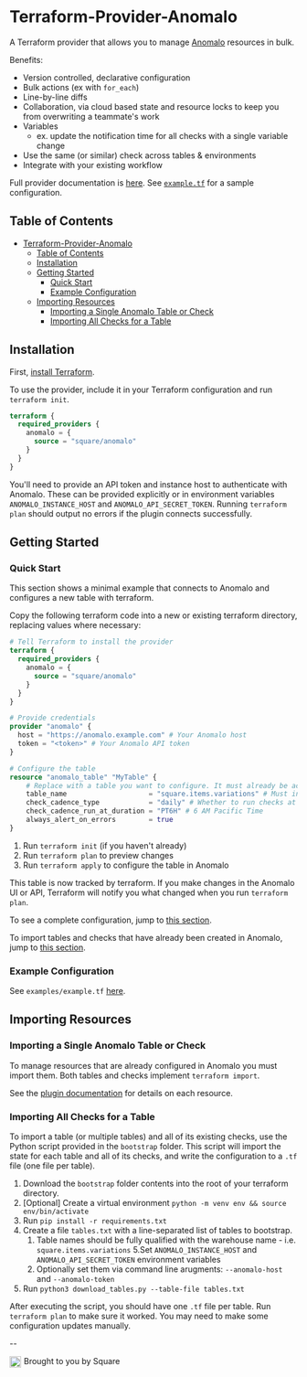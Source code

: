 # Terraform-Provider-Anomalo

A Terraform provider that allows you to manage [Anomalo](https://www.anomalo.com/) resources in bulk.

Benefits:
- Version controlled, declarative configuration
- Bulk actions (ex with `for_each`)
- Line-by-line diffs
- Collaboration, via cloud based state and resource locks to keep you from overwriting a teammate's work
- Variables
  - ex. update the notification time for all checks with a single variable change
- Use the same (or similar) check across tables & environments
- Integrate with your existing workflow

Full provider documentation is [here](https://registry.terraform.io/providers/square/anomalo/latest/docs).
See [`example.tf`](https://github.com/square/terraform-provider-anomalo/blob/master/examples/example.tf) for a sample configuration.

## Table of Contents

- [Terraform-Provider-Anomalo](#terraform-provider-anomalo)
  - [Table of Contents](#table-of-contents)
  - [Installation](#installation)
  - [Getting Started](#getting-started)
    - [Quick Start](#quick-start)
    - [Example Configuration](#example-configuration)
  - [Importing Resources](#importing-resources)
    - [Importing a Single Anomalo Table or Check](#importing-a-single-anomalo-table-or-check)
    - [Importing All Checks for a Table](#importing-all-checks-for-a-table)


## Installation
First, [install Terraform](https://developer.hashicorp.com/terraform/downloads).

To use the provider, include it in your Terraform configuration and run `terraform init`.

```terraform
terraform {
  required_providers {
    anomalo = {
      source = "square/anomalo"
    }
  }
}
```

You'll need to provide an API token and instance host to authenticate with Anomalo. These can be provided explicitly or in environment variables `ANOMALO_INSTANCE_HOST` and `ANOMALO_API_SECRET_TOKEN`. Running `terraform plan` should output no errors if the plugin connects successfully.


## Getting Started
### Quick Start

This section shows a minimal example that connects to Anomalo and configures a new table with terraform.

Copy the following terraform code into a new or existing terraform directory, replacing values where necessary:

```terraform
# Tell Terraform to install the provider
terraform {
  required_providers {
    anomalo = {
      source = "square/anomalo"
    }
  }
}

# Provide credentials
provider "anomalo" {
  host = "https://anomalo.example.com" # Your Anomalo host
  token = "<token>" # Your Anomalo API token
}

# Configure the table
resource "anomalo_table" "MyTable" {
    # Replace with a table you want to configure. It must already be accesible by Anomalo but not be configured.
    table_name                    = "square.items.variations" # Must include the warehouse name (in this case, Square)
    check_cadence_type            = "daily" # Whether to run checks at a set time (daily) or on arrival
    check_cadence_run_at_duration = "PT6H" # 6 AM Pacific Time
    always_alert_on_errors        = true
}
```

1. Run `terraform init` (if you haven't already)
2. Run `terraform plan` to preview changes
3. Run `terraform apply` to configure the table in Anomalo

This table is now tracked by terraform. If you make changes in the Anomalo UI or API, Terraform will notify you what changed when you run `terraform plan`.

To see a complete configuration, jump to [this section](#example-configuration).

To import tables and checks that have already been created in Anomalo, jump to [this section](#importing-resources).

### Example Configuration

See `examples/example.tf` [here](https://github.com/square/terraform-provider-anomalo/blob/master/examples/example.tf).

## Importing Resources

### Importing a Single Anomalo Table or Check

To manage resources that are already configured in Anomalo you must import them. Both tables and checks implement `terraform import`.

See the [plugin documentation](https://registry.terraform.io/providers/square/anomalo/latest/docs) for details on each resource.

### Importing All Checks for a Table

To import a table (or multiple tables) and all of its existing checks, use the Python script provided in the `bootstrap` folder. This script will import the state for each table and all of its checks, and write the configuration to a `.tf` file (one file per table).

1. Download the `bootstrap` folder contents into the root of your terraform directory.
2. [Optional] Create a virtual environment `python -m venv env && source env/bin/activate`
3. Run `pip install -r requirements.txt`
4. Create a file `tables.txt` with a line-separated list of tables to bootstrap.
   1. Table names should be fully qualified with the warehouse name - i.e. `square.items.variations`
5.Set `ANOMALO_INSTANCE_HOST` and `ANOMALO_API_SECRET_TOKEN` environment variables
   1. Optionally set them via command line arugments: `--anomalo-host` and `--anomalo-token`
1. Run `python3 download_tables.py --table-file tables.txt`

After executing the script, you should have one `.tf` file per table. Run `terraform plan` to make sure it worked. You may need to make some configuration updates manually.

--

Brought to you by Square <img src="https://avatars.githubusercontent.com/u/82592" alt="GitHub logo" width="20" style="float: left; margin-right: 5px;"/>
